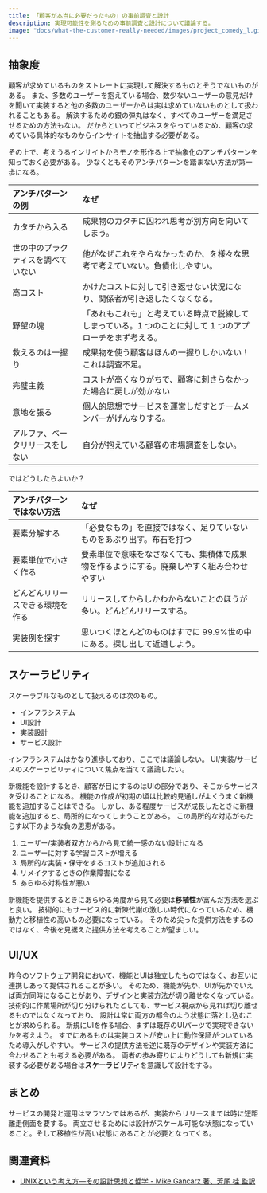 ```yaml
---
title: 「顧客が本当に必要だったもの」の事前調査と設計
description: 実現可能性を測るための事前調査と設計について議論する。
image: "docs/what-the-customer-really-needed/images/project_comedy_l.gif"
---
```


## 抽象度

顧客が求めているものをストレートに実現して解決するものとそうでないものがある。
また、多数のユーザーを抱えている場合、数少ないユーザーの意見だけを聞いて実装すると他の多数のユーザーからは実は求めていないものとして扱われることもある。
解決するための銀の弾丸はなく、すべてのユーザーを満足させるための方法もない。
だからといってビジネスをやっているため、顧客の求めている具体的なものからインサイトを抽出する必要がある。

その上で、考えうるインサイトからモノを形作る上で抽象化のアンチパターンを知っておく必要がある。
少なくともそのアンチパターンを踏まない方法が第一歩になる。

| アンチパターンの例                 | なぜ                                                                                                      |
| :--------------------------------- | :-------------------------------------------------------------------------------------------------------- |
| カタチから入る                     | 成果物のカタチに囚われ思考が別方向を向いてしまう。                                                        |
| 世の中のプラクティスを調べていない | 他がなぜこれをやらなかったのか、を様々な思考で考えていない。負債化しやすい。                              |
| 高コスト                           | かけたコストに対して引き返せない状況になり、関係者が引き返したくなくなる。                                |
| 野望の塊                           | 「あれもこれも」と考えている時点で脱線してしまっている。1 つのことに対して 1 つのアプローチをまず考える。 |
| 救えるのは一握り                   | 成果物を使う顧客はほんの一握りしかいない！これは調査不足。                                                |
| 完璧主義                           | コストが高くなりがちで、顧客に刺さらなかった場合に戻しが効かない                                          |
| 意地を張る                         | 個人的思想でサービスを運営しだすとチームメンバーがげんなりする。                                          |
| アルファ、ベータリリースをしない   | 自分が抱えている顧客の市場調査をしない。                                                                  |

ではどうしたらよいか？

| アンチパターンではない方法       | なぜ                                                                                       |
| :------------------------------- | :----------------------------------------------------------------------------------------- |
| 要素分解する                     | 「必要なもの」を直接ではなく、足りていないものをあぶり出す。布石を打つ                     |
| 要素単位で小さく作る             | 要素単位で意味をなさなくても、集積体で成果物を作るようにする。廃棄しやすく組み合わせやすい |
| どんどんリリースできる環境を作る | リリースしてからしかわからないことのほうが多い。どんどんリリースする。                     |
| 実装例を探す                     | 思いつくほとんどのものはすでに 99.9%世の中にある。探し出して近道しよう。 |

## スケーラビリティ

スケーラブルなものとして扱えるのは次のもの。

* インフラシステム
* UI設計
* 実装設計
* サービス設計

インフラシステムはかなり進歩しており、ここでは議論しない。
UI/実装/サービスのスケーラビリティについて焦点を当てて議論したい。

新機能を設計するとき、顧客が目にするのはUIの部分であり、そこからサービスを受けることになる。
機能の作成が初期の頃は比較的見通しがよくうまく新機能を追加することはできる。
しかし、ある程度サービスが成長したときに新機能を追加すると、局所的になってしまうことがある。
この局所的な対応がもたらす以下のような負の恩恵がある。

1. ユーザー/実装者双方からから見て統一感のない設計になる
2. ユーザーに対する学習コストが増える
3. 局所的な実装・保守をするコストが追加される
4. リメイクするときの作業障害になる
5. あらゆる対称性が悪い

新機能を提供するときにあらゆる角度から見て必要は**移植性**が富んだ方法を選ぶと良い。
技術的にもサービス的に新陳代謝の激しい時代になっているため、機動力と移植性の高いもの必要になっている。
そのため尖った提供方法をするのではなく、今後を見据えた提供方法を考えることが望ましい。

## UI/UX

昨今のソフトウェア開発において、機能とUIは独立したものではなく、お互いに連携しあって提供されることが多い。
そのため、機能が先か、UIが先かでいえば両方同時になることがあり、デザインと実装方法が切り離せなくなっている。
技術的に作業場所が切り分けられたとしても、サービス視点から見れば切り離せるものではなくなっており、
設計は常に両方の都合のよう状態に落とし込むことが求められる。
新規にUIを作る場合、まずは既存のUIパーツで実現できないかを考えよう。
すでにあるものは実装コストが安い上に動作保証がついているため導入がしやすい。
サービスの提供方法を逆に既存のデザインや実装方法に合わせることも考える必要がある。
両者の歩み寄りによりどうしても新規に実装する必要がある場合は**スケーラビリティ**を意識して設計をする。

## まとめ

サービスの開発と運用はマラソンではあるが、実装からリリースまでは時に短距離走側面を要する。
両立させるためには設計がスケール可能な状態になっていること。そして移植性が高い状態にあることが必要となってくる。

## 関連資料

* [UNIXという考え方―その設計思想と哲学 - Mike Gancarz 著、芳尾 桂 監訳](https://www.ohmsha.co.jp/book/9784274064067/)

